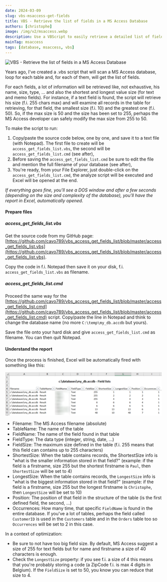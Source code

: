 ```yaml
---
date: 2024-03-09
slug: vbs-msaccess-get-fields
title: VBS - Retrieve the list of fields in a MS Access Database
authors: [christophe]
image: /img/v2/msaccess.webp
description: Use a VBScript to easily retrieve a detailed list of fields from your MS Access database. Analyze field size, type, and actual value length to optimize your database structure.
mainTag: msaccess
tags: [database, msaccess, vbs]
---
```

![VBS - Retrieve the list of fields in a MS Access Database](/img/v2/msaccess.webp)

Years ago, I've created a .vbs script that will scan a MS Access database, loop for each table and, for each of them, will get the list of fields.

For each fields, a lot of information will be retrieved like, not exhaustive, his name, size, type, ... and also the shortest and longest value size (for text and memo fields). For instance, if a text field is found, the script will retrieve his size (f.i. 255 chars max) and will examine all records in the table for retrieving, for that field, the smallest size (f.i. 10) and the greatest one (f.i. 50). So, if the max size is 50 and the size has been set to 255, perhaps the MS Access developer can safely modify the max size from 255 to 50.

<!-- truncate -->

To make the script to run:

1. Copy/paste the source code below, one by one, and save it to a text file (with Notepad). The first file to create will be `access_get_fields_list.vbs`, the second will be `access_get_fields_list.cmd` (see after),
2. Before saving the `access_get_fields_list.cmd` be sure to edit the file and mention the full filename of your database (see after),
3. You're ready, from your File Explorer, just double-click on the `access_get_fields_list.cmd`, the analyze script will be executed and Excel will be opened at the end.

*If everything goes fine, you'll see a DOS window and after a few seconds (depending on the size and complexity of the database), you'll have the report in Excel, automatically opened.*

#### Prepare files

##### access_get_fields_list.vbs

Get the source code from my GitHub page: [https://github.com/cavo789/vbs_access_get_fields_list/blob/master/access_get_fields_list.vbs](https://github.com/cavo789/vbs_access_get_fields_list/blob/master/access_get_fields_list.vbs).

Copy the code in f.i. Notepad then save it on your disk, f.i. `access_get_fields_list.vbs` as filename.

##### access_get_fields_list.cmd

Proceed the same way for the [https://github.com/cavo789/vbs_access_get_fields_list/blob/master/access_get_fields_list.cmd](https://github.com/cavo789/vbs_access_get_fields_list/blob/master/access_get_fields_list.cmd) script. Copy/paste the line in Notepad and think to change the database name (no more `C:\temp\my_db.accdb` but yours).

Save the file onto your hard disk and give `access_get_fields_list.cmd` as filename. You can then quit Notepad.

#### Understand the report

Once the process is finished, Excel will be automatically fired with something like this:

![MS Access Get fields list](./images/get_fields_list.png)

* Filename: The MS Access filename (absolute)
* TableName: The name of the table
* FieldName: The name of the field found in that table
* FieldType: The data type (integer, string, date, ...)
* FieldSize: The maximum size defined in the table (f.i. 255 means that this field can contains up to 255 characters)
* ShortestSize: When the table contains records, the ShortestSize info is "what is the smaller information stored in that field?" (example: if the field is a firstname, size 255 but the shortest firstname is `Paul`, then `ShortestSize` will be set to 4)
* LongestSize: When the table contains records, the `LongestSize` info is "what is the biggest information stored in that field?" (example: if the field is a firstname, size 255 but the longest firstname is `Christophe`, then `LongestSize` will be set to 10)
* Position: The position of that field in the structure of the table (is the first defined field, the second, ...)
* Occurrences: How many time, that specific `FieldName` is found in the entire database. If you've a lot of tables, perhaps the field called `CustomerID` is used in the `Customers` table and in the `Orders` table too so `Occurrences` will be set to 2 in this case.

In a context of optimization:

* Be sure to not have too big field size. By default, MS Access suggest a size of 255 for text fields but for name and firstname a size of 40 characters is enough.
* Check the `LongestSize` property: if you see f.i. a size of 4 this means that you're probably storing a code (a ZipCode f.i. is max 4 digits in Belgium). If the `FieldSize` is set to 50, you know you can reduce that size to 4.
